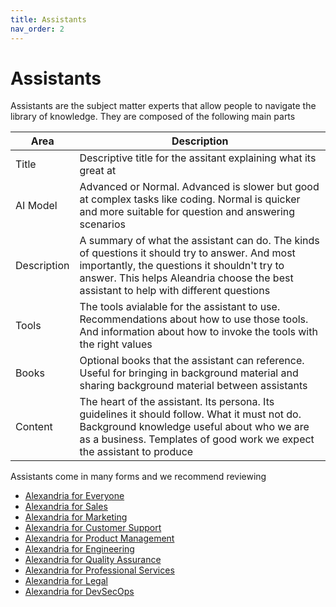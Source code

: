 ```yaml
---
title: Assistants
nav_order: 2
---
```


# Assistants

Assistants are the subject matter experts that allow people to navigate the library of knowledge. They are composed of the following main parts

| Area | Description |
|------|-------------|
| Title | Descriptive title for the assitant explaining what its great at |
| AI Model | Advanced or Normal. Advanced is slower but good at complex tasks like coding. Normal is quicker and more suitable for question and answering scenarios | 
| Description | A summary of what the assistant can do. The kinds of questions it should try to answer. And most importantly, the questions it shouldn't try to answer. This helps Aleandria choose the best assistant to help with different questions |
| Tools | The tools avialable for the assistant to use. Recommendations about how to use those tools. And information about how to invoke the tools with the right values |
| Books | Optional books that the assistant can reference. Useful for bringing in background material and sharing background material between assistants |
| Content | The heart of the assistant. Its persona. Its guidelines it should follow. What it must not do. Background knowledge useful about who we are as a business. Templates of good work we expect the assistant to produce |

Assistants come in many forms and we recommend reviewing 

* [Alexandria for Everyone](/departments/general/intro)
* [Alexandria for Sales](/departments/sales/intro)
* [Alexandria for Marketing](/departments/marketing/intro)
* [Alexandria for Customer Support](/departments/cs/intro)
* [Alexandria for Product Management](/departments/product/intro)
* [Alexandria for Engineering](/departments/engineering/intro)
* [Alexandria for Quality Assurance](/departments/qa/intro)
* [Alexandria for Professional Services](/departments/ps/intro)
* [Alexandria for Legal](/departments/legal/intro)
* [Alexandria for DevSecOps](/departments/devsecops/intro)
